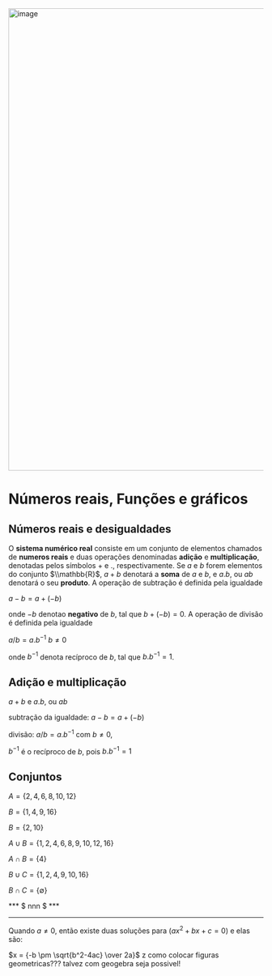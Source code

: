 
<img width="685" height="914" alt="image" src="https://github.com/user-attachments/assets/1ff16ef9-c8bc-4dd6-b04a-c136dbe43cb7" />



# Números reais, Funções e gráficos
##  Números reais e desigualdades

O **sistema numérico real** consiste em um conjunto de elementos chamados de **numeros reais** e duas operações denominadas **adição** e **multiplicação**, denotadas pelos símbolos $+$ e $.$, respectivamente. Se $a$ e $b$ forem elementos do conjunto $\\mathbb{R}$, $a+b$ denotará a **soma** de $a$ e $b$, e $a.b$, ou $ab$ denotará o seu **produto**. A operação de subtração é definida pela igualdade

$a-b = a+(-b)$

onde $-b$ denotao **negativo** de $b$, tal que $b+(-b)=0$. A operação de divisão é definida pela igualdade

$a/b=a.b^{-1}$   $b\ne0$

onde $b^{-1}$ denota recíproco de $b$, tal que $b.b^{-1}=1$.


## Adição e multiplicação
$a+b$ e $a.b$, ou $ab$

subtração da igualdade: $a-b = a+(-b)$ 

divisão: $a/b=a.b^{-1}$ com $b\ne0$,

$b^{-1}$ é o recíproco de $b$, pois $b.b^{-1}=1$

## Conjuntos

$A=\lbrace2, 4, 6, 8, 10, 12\rbrace$

$B=\lbrace1, 4, 9, 16\rbrace$

$B=\lbrace2, 10\rbrace$

$A \cup B = \lbrace1, 2, 4, 6, 8, 9, 10, 12, 16\rbrace$ 

$A \cap B =\lbrace4\rbrace$

$B \cup C =\lbrace1, 2, 4, 9, 10, 16\rbrace$

$B \cap C =\lbrace\emptyset\rbrace$

*** $ nnn $ ***

------

Quando $a \ne 0$, então existe duas soluções para $(ax^2 + bx + c = 0)$ e elas são:

$x = {-b \pm \sqrt{b^2-4ac} \over 2a}$
z
como colocar figuras geometricas???  talvez com geogebra seja possivel!
